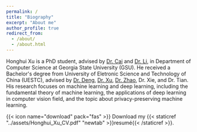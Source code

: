 ```yaml
---
permalink: /
title: "Biography"
excerpt: "About me"
author_profile: true
redirect_from:
  - /about/
  - /about.html
---
```


Honghui Xu is a PhD student, advised by [Dr. Cai](https://scholar.google.com/citations?user=tq-LVzIAAAAJ&hl=zh-CN) and [Dr. Li](https://scholar.google.com/citations?user=tHTIu_EAAAAJ&hl=zh-CN), in Department of Computer Science at Georgia State University (GSU). He received a Bachelor's degree from University of Eletronic Science and Technology of China (UESTC), advised by [Dr. Deng](https://scholar.google.com/citations?user=gF0H9nEAAAAJ&hl=zh-CN), [Dr. Xu](https://scholar.google.com/citations?user=Zuhod6sAAAAJ&hl=zh-CN), [Dr. Zhao](https://scholar.google.com/citations?user=T_yCaN4AAAAJ&hl=zh-CN), Dr. Xie, and Dr. Tian.
His research focuses on machine learning and deep learning, including the fundamental theory of machine learning, the applications of deep learning in computer vision field, and the topic about privacy-preserving machine learning.

{{< icon name="download" pack="fas" >}} Download my {{< staticref "../assets/Honghui_Xu_CV.pdf" "newtab" >}}resumé{{< /staticref >}}.
